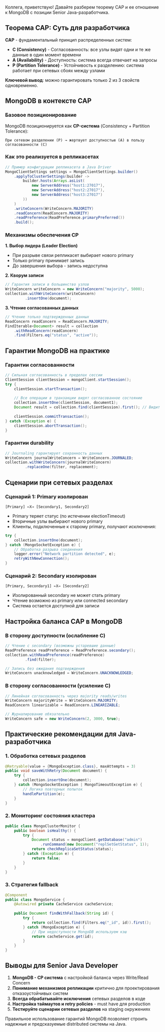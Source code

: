 Коллега, приветствую! Давайте разберем теорему CAP и ее отношение к MongoDB с позиции Senior Java-разработчика.

## Теорема CAP: Суть для разработчика

**CAP** - фундаментальный принцип распределенных систем:

- **C (Consistency)** - Согласованность: все узлы видят одни и те же данные в один момент времени
- **A (Availability)** - Доступность: система всегда отвечает на запросы
- **P (Partition Tolerance)** - Устойчивость к разделению: система работает при сетевых сбоях между узлами

**Ключевой вывод**: можно гарантировать только 2 из 3 свойств одновременно.

## MongoDB в контексте CAP

### Базовое позиционирование
MongoDB позиционируется как **CP-система** (Consistency + Partition Tolerance):

```
При сетевом разделении (P) → жертвует доступностью (A) в пользу согласованности (C)
```

### Как это реализуется в репликасетах

```java
// Пример конфигурации репликасета в Java Driver
MongoClientSettings settings = MongoClientSettings.builder()
    .applyToClusterSettings(builder -> 
        builder.hosts(Arrays.asList(
            new ServerAddress("host1:27017"),
            new ServerAddress("host2:27017"),
            new ServerAddress("host3:27017")
        ))
    )
    .writeConcern(WriteConcern.MAJORITY)
    .readConcern(ReadConcern.MAJORITY)
    .readPreference(ReadPreference.primaryPreferred())
    .build();
```

### Механизмы обеспечения CP

**1. Выбор лидера (Leader Election)**
- При разрыве связи репликасет выбирает нового primary
- Только primary принимает запись
- До завершения выбора - запись недоступна

**2. Кворум записи**
```java
// Гарантия записи в большинство узлов
WriteConcern writeConcern = new WriteConcern("majority", 5000);
collection.withWriteConcern(writeConcern)
         .insertOne(document);
```

**3. Чтение согласованных данных**
```java
// Чтение только подтвержденных данных
ReadConcern readConcern = ReadConcern.MAJORITY;
FindIterable<Document> result = collection
    .withReadConcern(readConcern)
    .find(Filters.eq("status", "active"));
```

## Гарантии MongoDB на практике

### Гарантии согласованности
```java
// Сильная согласованность в пределах сессии
ClientSession clientSession = mongoClient.startSession();
try {
    clientSession.startTransaction();
    
    // Все операции в транзакции видят согласованное состояние
    collection.insertOne(clientSession, document1);
    Document result = collection.find(clientSession).first(); // Видит свою запись
    
    clientSession.commitTransaction();
} catch (Exception e) {
    clientSession.abortTransaction();
}
```

### Гарантии durability
```java
// Journaling гарантирует сохранность данных
WriteConcern journalWriteConcern = WriteConcern.JOURNALED;
collection.withWriteConcern(journalWriteConcern)
         .replaceOne(filter, replacement);
```

## Сценарии при сетевых разделах

### Сценарий 1: Primary изолирован
```
[Primary] ←X→ [Secondary1, Secondary2]
```
- Primary теряет статус (по истечении electionTimeout)
- Вторичные узлы выбирают нового primary
- Клиенты, подключенные к старому primary, получают исключения:
```java
try {
    collection.insertOne(document);
} catch (MongoSocketException e) {
    // Обработка разрыва соединения
    logger.error("Network partition detected", e);
    retryWithNewConnection();
}
```

### Сценарий 2: Secondary изолирован
```
[Primary, Secondary1] ←X→ [Secondary2]
```
- Изолированный secondary не может стать primary
- Чтение возможно из primary или connected secondary
- Система остается доступной для записи

## Настройка баланса CAP в MongoDB

### В сторону доступности (ослабление C)
```java
// Чтение с secondary (возможны устаревшие данные)
ReadPreference readPreference = ReadPreference.secondary();
collection.withReadPreference(readPreference)
         .find(filter);

// Запись без ожидания подтверждения
WriteConcern unacknowledged = WriteConcern.UNACKNOWLEDGED;
```

### В сторону согласованности (усиление C)
```java
// Линейная согласованность через majority reads/writes
WriteConcern majorityWrite = WriteConcern.MAJORITY;
ReadConcern linearizable = ReadConcern.LINEARIZABLE;

// Журналирование обязательно
WriteConcern safe = new WriteConcern(2, 3000, true);
```

## Практические рекомендации для Java-разработчика

### 1. Обработка сетевых разделов
```java
@Retryable(value = {MongoException.class}, maxAttempts = 3)
public void saveWithRetry(Document document) {
    try {
        collection.insertOne(document);
    } catch (MongoSocketException | MongoTimeoutException e) {
        // Логика повторных попыток
        handlePartition(e);
    }
}
```

### 2. Мониторинг состояния кластера
```java
public class MongoClusterMonitor {
    public boolean isHealthy() {
        try {
            Document status = mongoClient.getDatabase("admin")
                .runCommand(new Document("replSetGetStatus", 1));
            return checkReplicaSetStatus(status);
        } catch (Exception e) {
            return false;
        }
    }
}
```

### 3. Стратегия fallback
```java
@Component
public class MongoService {
    @Autowired private CacheService cacheService;
    
    public Document findWithFallback(String id) {
        try {
            return collection.find(Filters.eq("_id", id)).first();
        } catch (MongoException e) {
            // При недоступности MongoDB используем кэш
            return cacheService.get(id);
        }
    }
}
```

## Выводы для Senior Java Developer

1. **MongoDB - CP система** с настройкой баланса через Write/Read Concern
2. **Понимание механизмов репликации** критично для проектирования отказоустойчивых систем
3. **Всегда обрабатывайте исключения** сетевых разделов в коде
4. **Настройка таймаутов и retry policies** - must have для production
5. **Тестируйте сценарии сетевых разделов** на staging окружениях

Правильное использование гарантий MongoDB позволяет строить надежные и предсказуемые distributed системы на Java.